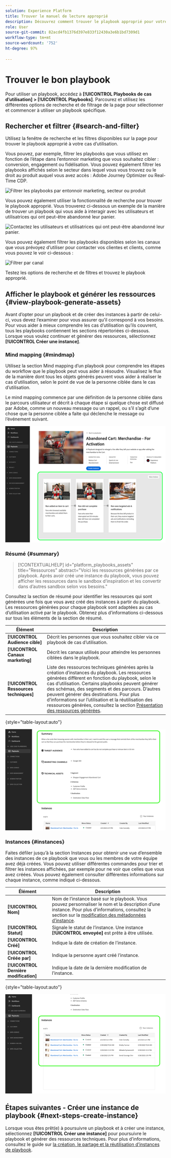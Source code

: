 ```yaml
---
solution: Experience Platform
title: Trouver le manuel de lecture approprié
description: Découvrez comment trouver le playbook approprié pour votre cas d’utilisation pour activer les playbooks.
role: User
source-git-commit: 82acd4fb1376d397e833f12430a3e6b1bd7309d1
workflow-type: tm+mt
source-wordcount: '752'
ht-degree: 97%

---
```


# Trouver le bon playbook

Pour utiliser un playbook, accédez à **[!UICONTROL Playbooks de cas d’utilisation] > [!UICONTROL Playbooks]**. Parcourez et utilisez les différentes options de recherche et de filtrage de la page pour sélectionner et commencer à utiliser un playbook spécifique.

## Rechercher et filtrer {#search-and-filter}

Utilisez la fenêtre de recherche et les filtres disponibles sur la page pour trouver le playbook approprié à votre cas d’utilisation.

Vous pouvez, par exemple, filtrer les playbooks que vous utilisez en fonction de l’étape dans l’entonnoir marketing que vous souhaitez cibler : conversion, engagement ou fidélisation. Vous pouvez également filtrer les playbooks affichés selon le secteur dans lequel vous vous trouvez ou le droit au produit auquel vous avez accès : Adobe Journey Optimizer ou Real-Time CDP.

![Filtrer les playbooks par entonnoir marketing, secteur ou produit](/help/use-case-playbooks/assets/playbooks/ui-guide/filter-by-funnel-industry-product.gif)

Vous pouvez également utiliser la fonctionnalité de recherche pour trouver le playbook approprié. Vous trouverez ci-dessous un exemple de la manière de trouver un playbook qui vous aide à interagir avec les utilisateurs et utilisatrices qui ont peut-être abandonné leur panier.

![Contactez les utilisateurs et utilisatrices qui ont peut-être abandonné leur panier.](/help/use-case-playbooks/assets/playbooks/ui-guide/engage-abandoned-cart.gif)

Vous pouvez également filtrer les playbooks disponibles selon les canaux que vous prévoyez d’utiliser pour contacter vos clientes et clients, comme vous pouvez le voir ci-dessous :

![Filtrer par canal](/help/use-case-playbooks/assets/playbooks/ui-guide/channel-select-filter.gif)

Testez les options de recherche et de filtres et trouvez le playbook approprié.

## Afficher le playbook et générer les ressources {#view-playbook-generate-assets}

Avant d’opter pour un playbook et de créer des instances à partir de celui-ci, vous devez l’examiner pour vous assurer qu’il correspond à vos besoins. Pour vous aider à mieux comprendre les cas d’utilisation qu’ils couvrent, tous les playbooks contiennent les sections répertoriées ci-dessous. Lorsque vous voulez continuer et générer des ressources, sélectionnez **[!UICONTROL Créer une instance]**.

### Mind mapping {#mindmap}

Utilisez la section Mind mapping d’un playbook pour comprendre les étapes du workflow que le playbook peut vous aider à résoudre. Visualisez le flux de la manière dont tous les objets générés peuvent vous aider à réaliser le cas d’utilisation, selon le point de vue de la personne ciblée dans le cas d’utilisation.

Le mind mapping commence par une définition de la personne ciblée dans le parcours utilisateur et décrit à chaque étape si quelque chose est diffusé par Adobe, comme un nouveau message ou un rappel, ou s’il s’agit d’une chose que la personne ciblée a faite qui déclenche le message ou l’événement suivant.

![Mind mapping du playbook mis en surbrillance.](/help/use-case-playbooks/assets/playbooks/ui-guide/playbook-mindmap.png)

### Résumé {#summary}

>[!CONTEXTUALHELP]
>id="platform_playbooks_assets"
>title="Ressources"
>abstract="Voici les ressources générées par ce playbook. Après avoir créé une instance du playbook, vous pouvez afficher les ressources dans le sandbox d’inspiration et les convertir dans d’autres sandbox selon vos besoins."

Consultez la section de résumé pour identifier les ressources qui sont générées une fois que vous avez créé des instances à partir du playbook. Les ressources générées pour chaque playbook sont adaptées au cas d’utilisation activé par le playbook. Obtenez plus d’informations ci-dessous sur tous les éléments de la section de résumé.

| Élément | Description |
---------|----------|
| **[!UICONTROL Audience cible]** | Décrit les personnes que vous souhaitez cibler via ce playbook de cas d’utilisation. |
| **[!UICONTROL Canaux marketing]** | Décrit les canaux utilisés pour atteindre les personnes ciblées dans le playbook. |
| **[!UICONTROL Ressources techniques]** | Liste des ressources techniques générées après la création d’instances du playbook. Les ressources générées diffèrent en fonction du playbook, selon le cas d’utilisation. Certains playbooks peuvent générer des schémas, des segments et des parcours. D’autres peuvent générer des destinations. Pour plus d’informations sur l’utilisation et la réutilisation des ressources générées, consultez la section [Présentation des ressources générées](/help/use-case-playbooks/playbooks/create-share-reuse.md#understand-assets). |

{style="table-layout:auto"}

![Résumé du playbook mis en surbrillance](/help/use-case-playbooks/assets/playbooks/ui-guide/playbook-summary.png)

### Instances {#instances}

Faites défiler jusqu’à la section Instances pour obtenir une vue d’ensemble des instances de ce playbook que vous ou les membres de votre équipe avez déjà créées. Vous pouvez utiliser différentes commandes pour trier et filtrer les instances affichées, par exemple pour ne voir que celles que vous avez créées. Vous pouvez également consulter différentes informations sur chaque instance, comme indiqué ci-dessous.

| Élément | Description |
|---------|----------|
| **[!UICONTROL Nom]** | Nom de l’instance basé sur le playbook. Vous pouvez personnaliser le nom et la description d’une instance. Pour plus d’informations, consultez la section sur la [modification des métadonnées d’instance](/help/use-case-playbooks/playbooks/create-share-reuse.md#edit-instance-metadata). |
| **[!UICONTROL Statut]** | Signale le statut de l’instance. Une instance **[!UICONTROL envoyée]** est prête à être utilisée. |
| **[!UICONTROL Créé]** | Indique la date de création de l’instance. |
| **[!UICONTROL Créée par]** | Indique la personne ayant créé l’instance. |
| **[!UICONTROL Dernière modification]** | Indique la date de la dernière modification de l’instance. |

{style="table-layout:auto"}

![L’instance du playbook est mise en surbrillance.](/help/use-case-playbooks/assets/playbooks/ui-guide/playbook-instances.png)

## Étapes suivantes - Créer une instance de playbook {#next-steps-create-instance}

Lorsque vous êtes prêt(e) à poursuivre un playbook et à créer une instance, sélectionnez **[!UICONTROL Créer une instance]** pour poursuivre le playbook et générer des ressources techniques. Pour plus d’informations, consultez le guide sur [la création, le partage et la réutilisation d’instances de playbook](/help/use-case-playbooks/playbooks/create-share-reuse.md).
